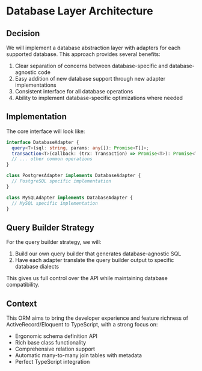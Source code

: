 # Database Layer Architecture

## Decision

We will implement a database abstraction layer with adapters for each supported database. This approach provides several benefits:

1. Clear separation of concerns between database-specific and database-agnostic code
2. Easy addition of new database support through new adapter implementations
3. Consistent interface for all database operations
4. Ability to implement database-specific optimizations where needed

## Implementation

The core interface will look like:

```typescript
interface DatabaseAdapter {
  query<T>(sql: string, params: any[]): Promise<T[]>;
  transaction<T>(callback: (trx: Transaction) => Promise<T>): Promise<T>;
  // ... other common operations
}

class PostgresAdapter implements DatabaseAdapter {
  // PostgreSQL specific implementation
}

class MySQLAdapter implements DatabaseAdapter {
  // MySQL specific implementation
}
```

## Query Builder Strategy

For the query builder strategy, we will:

1. Build our own query builder that generates database-agnostic SQL
2. Have each adapter translate the query builder output to specific database dialects

This gives us full control over the API while maintaining database compatibility.

## Context

This ORM aims to bring the developer experience and feature richness of ActiveRecord/Eloquent to TypeScript, with a strong focus on:

- Ergonomic schema definition API
- Rich base class functionality
- Comprehensive relation support
- Automatic many-to-many join tables with metadata
- Perfect TypeScript integration

